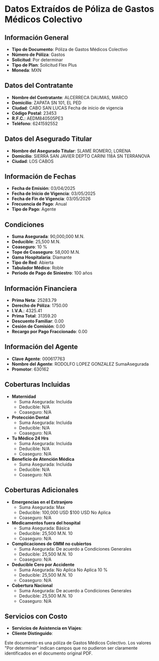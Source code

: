 # Datos Extraídos de Póliza de Gastos Médicos Colectivo

## Información General
- **Tipo de Documento**: Póliza de Gastos Médicos Colectivo
- **Número de Póliza**: Gastos
- **Solicitud**: Por determinar
- **Tipo de Plan**: Solicitud
                                                                               Flex Plus
- **Moneda**: MXN

## Datos del Contratante
- **Nombre del Contratante**: ALCERRECA DAUMAS, MARCO
- **Domicilio**: ZAPATA SN 101, EL PED
- **Ciudad**: CABO SAN LUCAS          Fecha de inicio de vigencia
- **Código Postal**: 23453
- **R.F.C.**: AEDM840505PE3
- **Teléfono**: 6241592552

## Datos del Asegurado Titular
- **Nombre del Asegurado Titular**: SLAME ROMERO, LORENA
- **Domicilio**: SIERRA SAN JAVIER DEPTO CARINI 118A SN TERRANOVA
- **Ciudad**: LOS CABOS

## Información de Fechas
- **Fecha de Emisión**: 03/04/2025
- **Fecha de Inicio de Vigencia**: 03/05/2025
- **Fecha de Fin de Vigencia**: 03/05/2026
- **Frecuencia de Pago**: Anual
- **Tipo de Pago**: Agente

## Condiciones
- **Suma Asegurada**: 90,000,000 M.N.
- **Deducible**: 25,500 M.N.
- **Coaseguro**: 10 %
- **Tope de Coaseguro**: 58,000 M.N.
- **Gama Hospitalaria**: Diamante
- **Tipo de Red**: Abierta
- **Tabulador Médico**: Roble
- **Periodo de Pago de Siniestro**: 100 años

## Información Financiera
- **Prima Neta**: 25283.79
- **Derecho de Póliza**: 1750.00
- **I.V.A.**: 4325.41
- **Prima Total**: 31359.20
- **Descuento Familiar**: 0.00
- **Cesión de Comisión**: 0.00
- **Recargo por Pago Fraccionado**: 0.00

## Información del Agente
- **Clave Agente**: 000617763
- **Nombre del Agente**: RODOLFO LOPEZ GONZALEZ
                                                            SumaAsegurada
- **Promotor**: 630162

## Coberturas Incluidas
- **Maternidad**
  - Suma Asegurada: Incluida
  - Deducible: N/A
  - Coaseguro: N/A
- **Protección Dental**
  - Suma Asegurada: Incluida
  - Deducible: N/A
  - Coaseguro: N/A
- **Tu Médico 24 Hrs**
  - Suma Asegurada: Incluida
  - Deducible: N/A
  - Coaseguro: N/A
- **Beneficio de Atención Médica**
  - Suma Asegurada: Incluida
  - Deducible: N/A
  - Coaseguro: N/A

## Coberturas Adicionales
- **Emergencias en el Extranjero**
  - Suma Asegurada: Max
  - Deducible: 100,000 USD                 $100 USD           No Aplica
  - Coaseguro: N/A
- **Medicamentos fuera del hospital**
  - Suma Asegurada: Básica
  - Deducible: 25,500 M.N.      10
  - Coaseguro: N/A
- **Complicaciones de GMM no cubiertos**
  - Suma Asegurada: De acuerdo a Condiciones Generales
  - Deducible: 25,500 M.N.      10
  - Coaseguro: N/A
- **Deducible Cero por Accidente**
  - Suma Asegurada: No Aplica                      No Aplica             10 %
  - Deducible: 25,500 M.N.      10
  - Coaseguro: N/A
- **Cobertura Nacional**
  - Suma Asegurada: De acuerdo a Condiciones Generales
  - Deducible: 25,500 M.N.      10
  - Coaseguro: N/A

## Servicios con Costo
- **Servicios de Asistencia en Viajes**: 
- **Cliente Distinguido**: 

Este documento es una póliza de Gastos Médicos Colectivo. Los valores "Por determinar" indican campos que no pudieron ser claramente identificados en el documento original PDF.